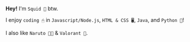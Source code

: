 **Hey!** I'm `Squid 🦑` btw.

I enjoy `coding 🖱` in `Javascript/Node.js`, `HTML & CSS 🖥`, `Java`, and `Python 🐍`! 

I also like `Naruto 🐱‍👤` & `Valorant 🔫`.
